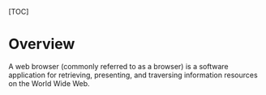[TOC]

# Overview

A web browser (commonly referred to as a browser) is a software
application for retrieving, presenting, and traversing information
resources on the World Wide Web.

